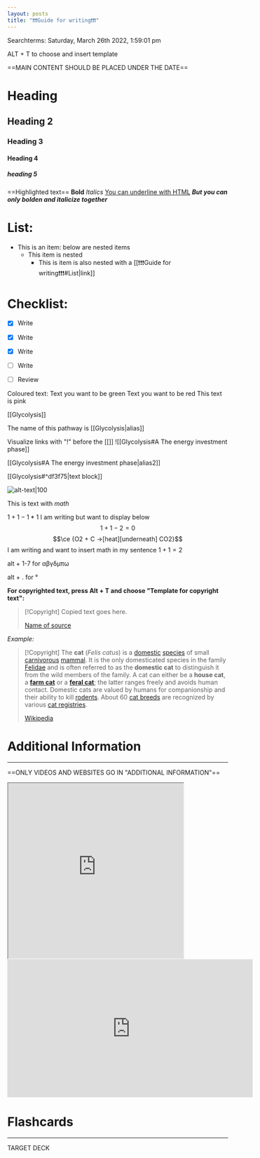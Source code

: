 ```yaml
---
layout: posts
title: "❗️❗️❗️Guide for writing❗️❗️❗️"
---
```


Searchterms:
<span class = 'blue'>Saturday, March 26th 2022, 1:59:01 pm</span>

ALT + T to choose and insert template

==MAIN CONTENT SHOULD BE PLACED UNDER THE DATE==

# Heading
## Heading 2
### Heading 3
#### Heading 4
##### heading 5

==Highlighted text==
**Bold**
*Italics*
<u>You can underline with HTML</u>
***But you can only bolden and italicize together***


# List:
- This is an item: below are nested items
	- This item is nested
		- This is item is also nested with a [[❗️❗️❗️Guide for writing❗️❗️❗️#List|link]]
 
# Checklist:
- [x] Write
- [x] Write
- [x] Write
- [ ] Write
- [ ] Review


Coloured text:
<span class="green">Text you want to be green</span>
<span class="red">Text you want to be red</span>
<span class="pink">This text is pink</span>

[[Glycolysis]]

The name of this pathway is [[Glycolysis|alias]]

Visualize links with "!" before the [[]]
![[Glycolysis#A The energy investment phase]]

[[Glycolysis#A The energy investment phase|alias2]]

[[Glycolysis#^df3f75|text block]]

![alt-text|100](https://qph.fs.quoracdn.net/main-qimg-3e53d7cd5e0028f4f0b0dd3d54a89b67-pjlq)


This is text with $math$

$1+1-1*1$
I am writing but want to display below $$ 1+1-2=0 $$
$$\ce {O2 + C ->[heat][underneath] CO2}$$
I am writing and want to insert math in my sentence $1+1=2$

alt + 1-7 for αβγδμπω 

alt + . for ° 

**For copyrighted text, press Alt + T and choose "Template for copyright text":**
> [!Copyright]
> Copied text goes here. 
> 
> [Name of source](https://www.linktosource.com/)

*Example:*
> [!Copyright]
> The **cat** (_Felis catus_) is a [domestic](https://en.wikipedia.org/wiki/Domestication "Domestication") [species](https://en.wikipedia.org/wiki/Species "Species") of small [carnivorous](https://en.wikipedia.org/wiki/Carnivorous "Carnivorous") [mammal](https://en.wikipedia.org/wiki/Mammal "Mammal"). It is the only domesticated species in the family [Felidae](https://en.wikipedia.org/wiki/Felidae "Felidae") and is often referred to as the **domestic cat** to distinguish it from the wild members of the family. A cat can either be a **house cat**, a **[farm cat](https://en.wikipedia.org/wiki/Farm_cat "Farm cat")** or a **[feral cat](https://en.wikipedia.org/wiki/Feral_cat "Feral cat")**; the latter ranges freely and avoids human contact. Domestic cats are valued by humans for companionship and their ability to kill [rodents](https://en.wikipedia.org/wiki/Rodent "Rodent"). About 60 [cat breeds](https://en.wikipedia.org/wiki/Cat_breeds "Cat breeds") are recognized by various [cat registries](https://en.wikipedia.org/wiki/Cat_registries "Cat registries"). 
> 
> [Wikipedia](https://en.wikipedia.org/wiki/Cat)


# Additional Information
---
==ONLY VIDEOS AND WEBSITES GO IN "ADDITIONAL INFORMATION"==

<iframe src="https://www.google.com" height="400" width="400"></iframe>


<iframe width="560" height="315" src="https://www.youtube.com/embed/gggC9vctvBQ" title="YouTube video player" frameborder="0" allow="accelerometer; autoplay; clipboard-write; encrypted-media; gyroscope; picture-in-picture" allowfullscreen></iframe>

# Flashcards
---
TARGET DECK



